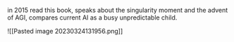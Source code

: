 
in 2015 read this book, speaks about the singularity moment and the advent of AGI, compares current AI as a busy unpredictable child.




![[Pasted image 20230324131956.png]]